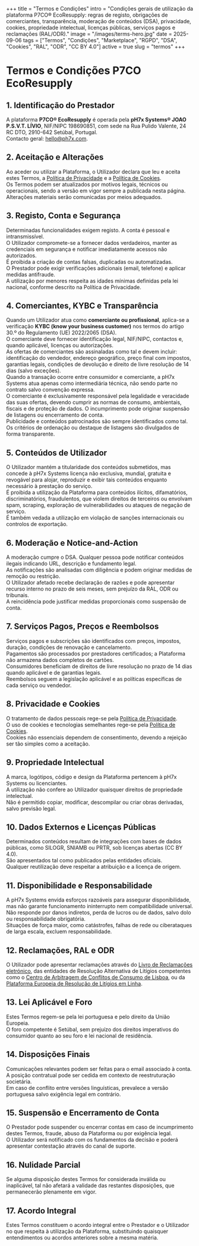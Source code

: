 +++
title = "Termos e Condições"
intro = "Condições gerais de utilização da plataforma P7CO® EcoResupply: regras de registo, obrigações de comerciantes, transparência, moderação de conteúdos (DSA), privacidade, cookies, propriedade intelectual, licenças públicas, serviços pagos e reclamações (RAL/ODR)."
image = "/images/terms-hero.jpg"
date = 2025-09-06
tags = ["Termos", "Condições", "Marketplace", "RGPD", "DSA", "Cookies", "RAL", "ODR", "CC BY 4.0"]
active = true
slug = "termos"
+++

# Termos e Condições P7CO EcoResupply

## 1. Identificação do Prestador
A plataforma **P7CO® EcoResupply** é operada pela **pH7x Systems® JOAO P.S.V.T. LÍVIO**, NIF/NIPC 198690851, com sede na Rua Pulido Valente, 24 RC DTO, 2910-642 Setúbal, Portugal.  
Contacto geral: [hello@ph7x.com](mailto:hello@ph7x.com).

## 2. Aceitação e Alterações
Ao aceder ou utilizar a Plataforma, o Utilizador declara que leu e aceita estes Termos, a [Política de Privacidade](/page/privacy) e a [Política de Cookies](/page/cookies).  
Os Termos podem ser atualizados por motivos legais, técnicos ou operacionais, sendo a versão em vigor sempre a publicada nesta página. Alterações materiais serão comunicadas por meios adequados.

## 3. Registo, Conta e Segurança
Determinadas funcionalidades exigem registo. A conta é pessoal e intransmissível.  
O Utilizador compromete-se a fornecer dados verdadeiros, manter as credenciais em segurança e notificar imediatamente acessos não autorizados.  
É proibida a criação de contas falsas, duplicadas ou automatizadas.  
O Prestador pode exigir verificações adicionais (email, telefone) e aplicar medidas antifraude.  
A utilização por menores respeita as idades mínimas definidas pela lei nacional, conforme descrito na Política de Privacidade.

## 4. Comerciantes, KYBC e Transparência
Quando um Utilizador atua como **comerciante ou profissional**, aplica-se a verificação **KYBC (know your business customer)** nos termos do artigo 30.º do Regulamento (UE) 2022/2065 (DSA).  
O comerciante deve fornecer identificação legal, NIF/NIPC, contactos e, quando aplicável, licenças ou autorizações.  
As ofertas de comerciantes são assinaladas como tal e devem incluir: identificação do vendedor, endereço geográfico, preço final com impostos, garantias legais, condições de devolução e direito de livre resolução de 14 dias (salvo exceções).  
Quando a transação ocorre entre consumidor e comerciante, a pH7x Systems atua apenas como intermediária técnica, não sendo parte no contrato salvo convenção expressa.  
O comerciante é exclusivamente responsável pela legalidade e veracidade das suas ofertas, devendo cumprir as normas de consumo, ambientais, fiscais e de proteção de dados. O incumprimento pode originar suspensão de listagens ou encerramento de conta.  
Publicidade e conteúdos patrocinados são sempre identificados como tal. Os critérios de ordenação ou destaque de listagens são divulgados de forma transparente.

## 5. Conteúdos de Utilizador
O Utilizador mantém a titularidade dos conteúdos submetidos, mas concede à pH7x Systems licença não exclusiva, mundial, gratuita e revogável para alojar, reproduzir e exibir tais conteúdos enquanto necessário à prestação do serviço.  
É proibida a utilização da Plataforma para conteúdos ilícitos, difamatórios, discriminatórios, fraudulentos, que violem direitos de terceiros ou envolvam spam, scraping, exploração de vulnerabilidades ou ataques de negação de serviço.  
É também vedada a utilização em violação de sanções internacionais ou controlos de exportação.

## 6. Moderação e Notice-and-Action
A moderação cumpre o DSA. Qualquer pessoa pode notificar conteúdos ilegais indicando URL, descrição e fundamento legal.  
As notificações são analisadas com diligência e podem originar medidas de remoção ou restrição.  
O Utilizador afetado recebe declaração de razões e pode apresentar recurso interno no prazo de seis meses, sem prejuízo da RAL, ODR ou tribunais.  
A reincidência pode justificar medidas proporcionais como suspensão de conta.

## 7. Serviços Pagos, Preços e Reembolsos
Serviços pagos e subscrições são identificados com preços, impostos, duração, condições de renovação e cancelamento.  
Pagamentos são processados por prestadores certificados; a Plataforma não armazena dados completos de cartões.  
Consumidores beneficiam de direitos de livre resolução no prazo de 14 dias quando aplicável e de garantias legais.  
Reembolsos seguem a legislação aplicável e as políticas específicas de cada serviço ou vendedor.

## 8. Privacidade e Cookies
O tratamento de dados pessoais rege-se pela [Política de Privacidade](/page/privacy).  
O uso de cookies e tecnologias semelhantes rege-se pela [Política de Cookies](/page/cookies).  
Cookies não essenciais dependem de consentimento, devendo a rejeição ser tão simples como a aceitação.

## 9. Propriedade Intelectual
A marca, logótipos, código e design da Plataforma pertencem à pH7x Systems ou licenciantes.  
A utilização não confere ao Utilizador quaisquer direitos de propriedade intelectual.  
Não é permitido copiar, modificar, descompilar ou criar obras derivadas, salvo previsão legal.

## 10. Dados Externos e Licenças Públicas
Determinados conteúdos resultam de integrações com bases de dados públicas, como SILOGR, SNIAMB ou PRTR, sob licenças abertas (CC BY 4.0).  
São apresentados tal como publicados pelas entidades oficiais.  
Qualquer reutilização deve respeitar a atribuição e a licença de origem.

## 11. Disponibilidade e Responsabilidade
A pH7x Systems envida esforços razoáveis para assegurar disponibilidade, mas não garante funcionamento ininterrupto nem compatibilidade universal.  
Não responde por danos indiretos, perda de lucros ou de dados, salvo dolo ou responsabilidade obrigatória.  
Situações de força maior, como catástrofes, falhas de rede ou ciberataques de larga escala, excluem responsabilidade.

## 12. Reclamações, RAL e ODR
O Utilizador pode apresentar reclamações através do [Livro de Reclamações eletrónico](https://www.livroreclamacoes.pt/), das entidades de Resolução Alternativa de Litígios competentes como o [Centro de Arbitragem de Conflitos de Consumo de Lisboa](https://www.centroarbitragemlisboa.pt/), ou da [Plataforma Europeia de Resolução de Litígios em Linha](https://ec.europa.eu/consumers/odr).

## 13. Lei Aplicável e Foro
Estes Termos regem-se pela lei portuguesa e pelo direito da União Europeia.  
O foro competente é Setúbal, sem prejuízo dos direitos imperativos do consumidor quanto ao seu foro e lei nacional de residência.

## 14. Disposições Finais
Comunicações relevantes podem ser feitas para o email associado à conta.  
A posição contratual pode ser cedida em contexto de reestruturação societária.  
Em caso de conflito entre versões linguísticas, prevalece a versão portuguesa salvo exigência legal em contrário.

## 15. Suspensão e Encerramento de Conta
O Prestador pode suspender ou encerrar contas em caso de incumprimento destes Termos, fraude, abuso da Plataforma ou por exigência legal.  
O Utilizador será notificado com os fundamentos da decisão e poderá apresentar contestação através do canal de suporte.

## 16. Nulidade Parcial
Se alguma disposição destes Termos for considerada inválida ou inaplicável, tal não afetará a validade das restantes disposições, que permanecerão plenamente em vigor.

## 17. Acordo Integral
Estes Termos constituem o acordo integral entre o Prestador e o Utilizador no que respeita à utilização da Plataforma, substituindo quaisquer entendimentos ou acordos anteriores sobre a mesma matéria.

